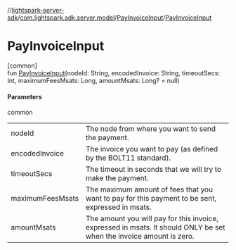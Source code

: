 //[lightspark-server-sdk](../../../index.md)/[com.lightspark.sdk.server.model](../index.md)/[PayInvoiceInput](index.md)/[PayInvoiceInput](-pay-invoice-input.md)

# PayInvoiceInput

[common]\
fun [PayInvoiceInput](-pay-invoice-input.md)(nodeId: String, encodedInvoice: String, timeoutSecs: Int, maximumFeesMsats: Long, amountMsats: Long? = null)

#### Parameters

common

| | |
|---|---|
| nodeId | The node from where you want to send the payment. |
| encodedInvoice | The invoice you want to pay (as defined by the BOLT11 standard). |
| timeoutSecs | The timeout in seconds that we will try to make the payment. |
| maximumFeesMsats | The maximum amount of fees that you want to pay for this payment to be sent, expressed in msats. |
| amountMsats | The amount you will pay for this invoice, expressed in msats. It should ONLY be set when the invoice amount is zero. |

